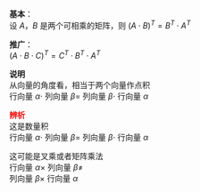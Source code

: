 **基本**：  
设 $A，B$ 是两个可相乘的矩阵，则 $(A\cdot B)^T=B^T\cdot A^T$   
  
**推广**：  
 $(A\cdot B\cdot C)^T=C^T\cdot B^T\cdot A^T$   
  
**说明**  
从向量的角度看，相当于两个向量作点积  
行向量 $\alpha\cdot$ 列向量 $\beta=$ 列向量 $\beta\cdot$ 行向量 $\alpha$   
  
**<font color=red>辨析</font>**  
这是数量积  
行向量 $\alpha\cdot$ 列向量 $\beta=$ 列向量 $\beta\cdot$ 行向量 $\alpha$   
  
这可能是叉乘或者矩阵乘法  
行向量 $\alpha\times$ 列向量 $\beta\neq$   
列向量 $\beta\times$ 行向量 $\alpha$   
